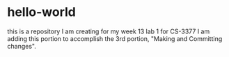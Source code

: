 # hello-world
this is a repository I am creating for my week 13 lab 1 for CS-3377
I am adding this portion to accomplish the 3rd portion, "Making and Committing changes".
